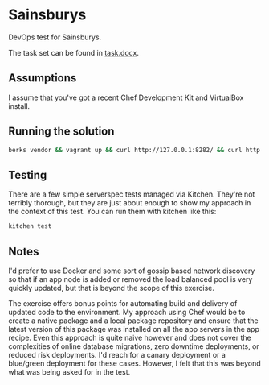 # Sainsburys

DevOps test for Sainsburys.

The task set can be found in [task.docx](https://github.com/barkingiguana/sainsburys/blob/master/task.docx).

## Assumptions

I assume that you've got a recent Chef Development Kit and VirtualBox install.

## Running the solution

```bash
berks vendor && vagrant up && curl http://127.0.0.1:8282/ && curl http://127.0.0.1:8282/
```

## Testing

There are a few simple serverspec tests managed via Kitchen. They're not
terribly thorough, but they are just about enough to show my approach in the
context of this test. You can run them with kitchen like this:

```bash
kitchen test
```

## Notes

I'd prefer to use Docker and some sort of gossip based network discovery so
that if an app node is added or removed the load balanced pool is very
quickly updated, but that is beyond the scope of this exercise.

The exercise offers bonus points for automating build and delivery of updated
code to the environment. My approach using Chef would be to create a native
package and a local package repository and ensure that the latest version of
this package was installed on all the app servers in the app recipe. Even
this approach is quite naive however and does not cover the complexities of
online database migrations, zero downtime deployments, or reduced risk
deployments. I'd reach for a canary deployment or a blue/green deployment
for these cases. However, I felt that this was beyond what was being asked
for in the test.
